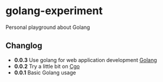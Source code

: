 golang-experiment
=================

Personal playground about Golang

## Changlog

* **0.0.3** Use golang for web application development [Golang](http://golang.org/doc/articles/wiki/#tmp_13)
* **0.0.2** Try a little bit on [Cgo](http://golang.org/doc/articles/c_go_cgo.html)
* **0.0.1** Basic Golang usage
